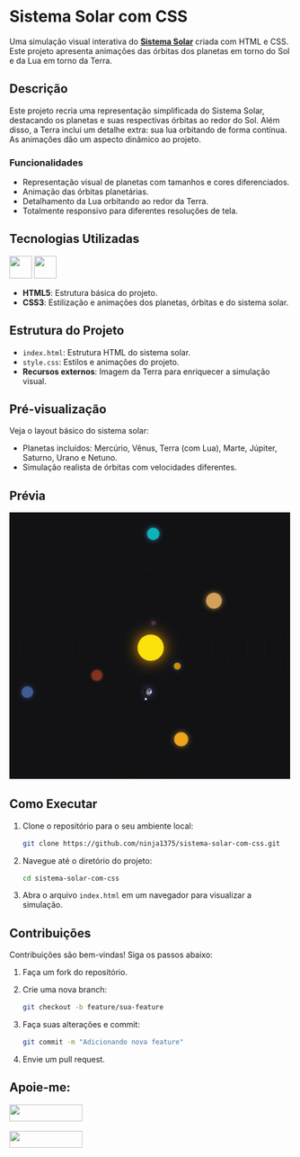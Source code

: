 # Sistema Solar com CSS 

Uma simulação visual interativa do **[Sistema Solar](https://ninja1375.github.io/Sistema-Solar-com-CSS/)** criada com HTML e CSS. Este projeto apresenta animações das órbitas dos planetas em torno do Sol e da Lua em torno da Terra.

## Descrição

Este projeto recria uma representação simplificada do Sistema Solar, destacando os planetas e suas respectivas órbitas ao redor do Sol. Além disso, a Terra inclui um detalhe extra: sua lua orbitando de forma contínua. As animações dão um aspecto dinâmico ao projeto.

### Funcionalidades

- Representação visual de planetas com tamanhos e cores diferenciados.
- Animação das órbitas planetárias.
- Detalhamento da Lua orbitando ao redor da Terra.
- Totalmente responsivo para diferentes resoluções de tela.

## Tecnologias Utilizadas

<a href="https://programartudo.blogspot.com/2024/11/html-tudo-o-que-precisa-para-comecar.html" target="_blank"><img loading="lazy" src="https://cdn.jsdelivr.net/gh/devicons/devicon/icons/html5/html5-original.svg" width="40" height="40"/></a> 
<a href="https://programartudo.blogspot.com/2024/11/css-como-dar-estilo-ao-teu-website.html" target="_blank"><img loading="lazy" src="https://cdn.jsdelivr.net/gh/devicons/devicon/icons/css3/css3-original.svg" width="40" height="40"/></a>

- **HTML5**: Estrutura básica do projeto.
- **CSS3**: Estilização e animações dos planetas, órbitas e do sistema solar.

## Estrutura do Projeto

- `index.html`: Estrutura HTML do sistema solar.
- `style.css`: Estilos e animações do projeto.
- **Recursos externos**: Imagem da Terra para enriquecer a simulação visual.

## Pré-visualização

Veja o layout básico do sistema solar:

- Planetas incluídos: Mercúrio, Vênus, Terra (com Lua), Marte, Júpiter, Saturno, Urano e Netuno.
- Simulação realista de órbitas com velocidades diferentes.

## Prévia
<img src="./assets/img/Sistema-Solar.jpg" alt="Prévia do Sistema Solar" width="500">

## Como Executar

1. Clone o repositório para o seu ambiente local:
   ```bash
   git clone https://github.com/ninja1375/sistema-solar-com-css.git
   ```
2. Navegue até o diretório do projeto:
   ```bash
   cd sistema-solar-com-css
   ```
3. Abra o arquivo `index.html` em um navegador para visualizar a simulação.

## Contribuições

Contribuições são bem-vindas! Siga os passos abaixo:

1. Faça um fork do repositório.

2. Crie uma nova branch:
   ```bash
   git checkout -b feature/sua-feature
   ```
3. Faça suas alterações e commit:
   ```bash
   git commit -m "Adicionando nova feature"
   ```
4. Envie um pull request.

## Apoie-me:

<a href="https://buymeacoffee.com/antonio13" target="_blank"><img loading="lazy" src="https://img.buymeacoffee.com/button-api/?text=Buy%20me%20a%20coffee&emoji=&slug=seu_nome_de_usuario&button_colour=FFDD00&font_colour=000000&font_family=Cookie&outline_colour=000000&coffee_colour=ffffff" width="130" height="30"></a>

<a href="https://www.paypal.com/donate/?hosted_button_id=DN574F28FYUNG" target="_blank"><img loading="lazy" src="https://upload.wikimedia.org/wikipedia/commons/b/b5/PayPal.svg" width="130" height="30"></a>
